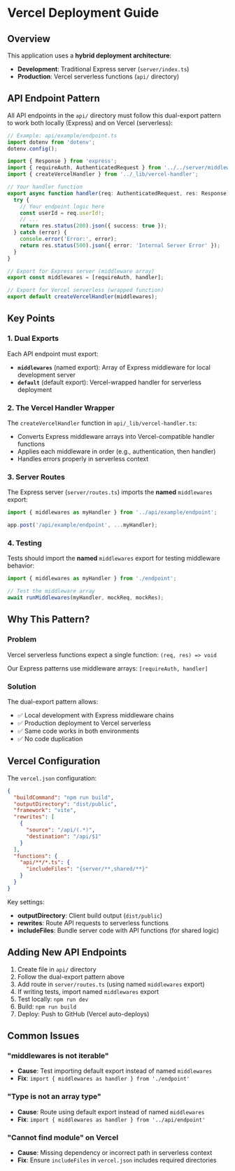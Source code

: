 # Vercel Deployment Guide

## Overview

This application uses a **hybrid deployment architecture**:
- **Development**: Traditional Express server (`server/index.ts`)
- **Production**: Vercel serverless functions (`api/` directory)

## API Endpoint Pattern

All API endpoints in the `api/` directory must follow this dual-export pattern to work both locally (Express) and on Vercel (serverless):

```typescript
// Example: api/example/endpoint.ts
import dotenv from 'dotenv';
dotenv.config();

import { Response } from 'express';
import { requireAuth, AuthenticatedRequest } from '../../server/middleware/auth';
import { createVercelHandler } from '../_lib/vercel-handler';

// Your handler function
export async function handler(req: AuthenticatedRequest, res: Response) {
  try {
    // Your endpoint logic here
    const userId = req.userId!;
    // ...
    return res.status(200).json({ success: true });
  } catch (error) {
    console.error('Error:', error);
    return res.status(500).json({ error: 'Internal Server Error' });
  }
}

// Export for Express server (middleware array)
export const middlewares = [requireAuth, handler];

// Export for Vercel serverless (wrapped function)
export default createVercelHandler(middlewares);
```

## Key Points

### 1. Dual Exports

Each API endpoint must export:
- **`middlewares`** (named export): Array of Express middleware for local development server
- **`default`** (default export): Vercel-wrapped handler for serverless deployment

### 2. The Vercel Handler Wrapper

The `createVercelHandler` function in `api/_lib/vercel-handler.ts`:
- Converts Express middleware arrays into Vercel-compatible handler functions
- Applies each middleware in order (e.g., authentication, then handler)
- Handles errors properly in serverless context

### 3. Server Routes

The Express server (`server/routes.ts`) imports the **named** `middlewares` export:

```typescript
import { middlewares as myHandler } from '../api/example/endpoint';

app.post('/api/example/endpoint', ...myHandler);
```

### 4. Testing

Tests should import the **named** `middlewares` export for testing middleware behavior:

```typescript
import { middlewares as myHandler } from './endpoint';

// Test the middleware array
await runMiddlewares(myHandler, mockReq, mockRes);
```

## Why This Pattern?

### Problem
Vercel serverless functions expect a single function: `(req, res) => void`

Our Express patterns use middleware arrays: `[requireAuth, handler]`

### Solution
The dual-export pattern allows:
- ✅ Local development with Express middleware chains
- ✅ Production deployment to Vercel serverless
- ✅ Same code works in both environments
- ✅ No code duplication

## Vercel Configuration

The `vercel.json` configuration:

```json
{
  "buildCommand": "npm run build",
  "outputDirectory": "dist/public",
  "framework": "vite",
  "rewrites": [
    {
      "source": "/api/(.*)",
      "destination": "/api/$1"
    }
  ],
  "functions": {
    "api/**/*.ts": {
      "includeFiles": "{server/**,shared/**}"
    }
  }
}
```

Key settings:
- **outputDirectory**: Client build output (`dist/public`)
- **rewrites**: Route API requests to serverless functions
- **includeFiles**: Bundle server code with API functions (for shared logic)

## Adding New API Endpoints

1. Create file in `api/` directory
2. Follow the dual-export pattern above
3. Add route in `server/routes.ts` (using named `middlewares` export)
4. If writing tests, import named `middlewares` export
5. Test locally: `npm run dev`
6. Build: `npm run build`
7. Deploy: Push to GitHub (Vercel auto-deploys)

## Common Issues

### "middlewares is not iterable"
- **Cause**: Test importing default export instead of named `middlewares`
- **Fix**: `import { middlewares as handler } from './endpoint'`

### "Type is not an array type"
- **Cause**: Route using default export instead of named `middlewares`
- **Fix**: `import { middlewares as handler } from '../api/endpoint'`

### "Cannot find module" on Vercel
- **Cause**: Missing dependency or incorrect path in serverless context
- **Fix**: Ensure `includeFiles` in `vercel.json` includes required directories

